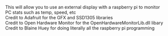 This will allow you to use an external display with a raspberry pi to monitor PC stats such as temp, speed, etc                              
Credit to Adafruit for the GFX and SSD1305 libraries                                                                                        
Credit to Open Hardware Monitor for the OpenHardwareMonitorLib.dll libary                                                                  
Credit to Blaine Huey for doing literally all the  raspberry pi programming
